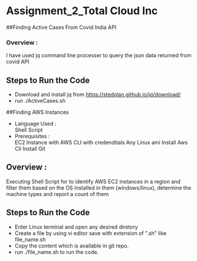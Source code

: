# Assignment_2_Total Cloud Inc
##Finding Active Cases From Covid India API
### Overview :
I have used jq command line processer to query the json data returned from covid API

## Steps to Run the Code
* Download and install jq from https://stedolan.github.io/jq/download/
* run ./ActiveCases.sh



##Finding AWS Instances
* Language Used :   
Shell Script
* Prerequisites :   
EC2 Instance with AWS CLI with credendtials 
Any Linux ami
Install Aws Cli 
Install Git
## Overview :
Executing Shell Script for to identify AWS EC2 instances in a region and filter them based on the OS installed in them (windows/linux), determine the machine types and report a count of them
## Steps to Run the Code
* Enter Linux terminal and open any desired diretory
* Create a file by using vi editor save with extension of ".sh" like file_name.sh
* Copy the content which is available in git repo.
* run ./file_name.sh to run the code.
